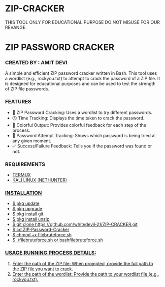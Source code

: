 # ZIP-CRACKER
THIS TOOL ONLY FOR EDUCATIONAL PURPOSE DO NOT MISUSE FOR OUR REVANGE.

<H1><B>ZIP PASSWORD CRACKER</B></H1>

<H3><B>CREATED BY : AMIT DEVI</B></H3>

A simple and efficient ZIP password cracker written in Bash. This tool uses a wordlist (e.g., rockyou.txt) to attempt to crack the password of a ZIP file. It is designed for educational purposes and can be used to test the strength of ZIP file passwords.

<H3><B>FEATURES</B></H3>
<UL>
  <LI>🔑 ZIP Password Cracking: Uses a wordlist to try different passwords.</LI>

  <LI>🕒 Time Tracking: Displays the time taken to crack the password.</LI>

  <LI>🎨 Colorful Output: Provides colorful feedback for each step of the process.</LI>

  <LI>🔄 Password Attempt Tracking: Shows which password is being tried at any given moment.</LI>

  <LI>✅ Success/Failure Feedback: Tells you if the password was found or not.</LI>
</UL>

<H3><B>REQUIREMENTS</B></H3>
<UL>
    <LI><A HREF="https://f-droid.org/repo/com.termux_1000.apk">TERMUX</LI>
    <LI><A HREF="https://www.kali.org/get-kali/#kali-platforms">KALI LINUX (NETHUNTER)</LI>
</UL>

<h3><b>INSTALLATION</b></h3>
<UL>
  <LI>$ pkg update<BR></LI>
  <LI>$ pkg upgrade<BR></LI>
  <LI>$ pkg install git<BR></LI>
  <LI>$ pkg install unzip<BR></LI>
  <LI>$ git clone https://github.com/whitedevil-21/ZIP-CRACKER.git<BR></LI>
  <LI>$ cd ZIP-Password-Cracker<BR></LI>
  <LI>$ chmod +x filebruteforce.sh<BR></LI>
  <LI>$ ./filebruteforce.sh or bashfilebruteforce.sh<BR></LI>
</UL>
 
<H3>USAGE RUNNING PROCESS DETAILS:</H3>
<OL>
  <LI>Enter the path of the ZIP file: When prompted, provide the full path to the ZIP file you want to crack.</LI>
  <LI>Enter the path of the wordlist: Provide the path to your wordlist file (e.g., rockyou.txt).</LI>
</OL>

